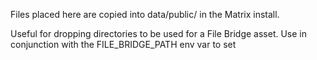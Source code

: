 Files placed here are copied into data/public/ in the Matrix install.

Useful for dropping directories to be used for a File Bridge asset. Use in conjunction with the FILE_BRIDGE_PATH env var to set 

